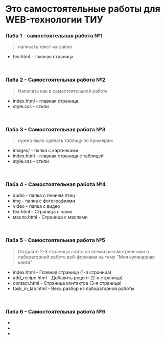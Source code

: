 # Это самостоятельные работы для WEB-технологии ТИУ

### Лаба 1 - самостоятельная работа №1
> написать текст из файла
- tea.html - главная страница
<br>

### Лаба 2 - Самостоятельная работа №2
> Написать как в самостоятельной работе
- index.html - главная страница
- style.css - стили
<br>

### Лаба 3 - Самостоятельная работа №3
> нужно было сделать таблицу по примерам
- images/ - папка с картинками
- index.html - главная страница с таблицей
- style.css - стили
<br>

### Лаба 4 - Самостоятельная работа №4
>
- audio - папка с пением птиц
- img - папка с фотографиями
- video - папка с видео
- tea.html - Страница с чаем
- масло.html - Страница с маслами
<br>

### Лаба 5 - Самостоятельная работа №5
> Создайте 2-3 страницы сайта со всеми рассмотренными в лабораторной работе веб-формами на тему "Моя кулинарная книга"
- index.html - Главная страница (1-я страница)
- add_recipe.html - Добавить рецепт (2-я страница)
- contact.html - Страница контактов (3-я страница)
- task_in_lab.html - Весь разбор из лабораторной работы
<br>

### Лаба 6 - Самостоятельная работа №6
>
-
-
-